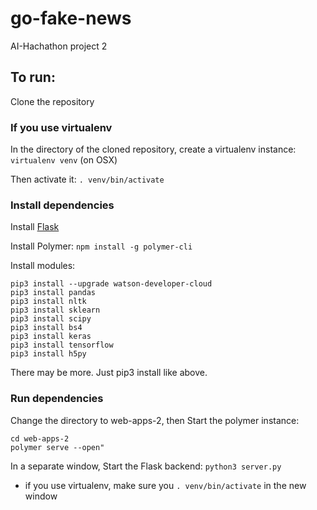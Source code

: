 # go-fake-news
AI-Hachathon project 2

## To run: 
Clone the repository

### If you use virtualenv
In the directory of the cloned repository, create a virtualenv instance: `virtualenv venv` (on OSX)

Then activate it: `. venv/bin/activate`

### Install dependencies
Install [Flask](http://flask.pocoo.org/docs/0.12/installation/)

Install Polymer: `npm install -g polymer-cli`

Install modules: 
```
pip3 install --upgrade watson-developer-cloud
pip3 install pandas
pip3 install nltk
pip3 install sklearn
pip3 install scipy
pip3 install bs4
pip3 install keras
pip3 install tensorflow
pip3 install h5py
```
There may be more. Just pip3 install like above.

### Run dependencies
Change the directory to web-apps-2, then Start the polymer instance: 
```
cd web-apps-2
polymer serve --open"
```

In a separate window, Start the Flask backend: `python3 server.py`
* if you use virtualenv, make sure you `. venv/bin/activate` in the new window
